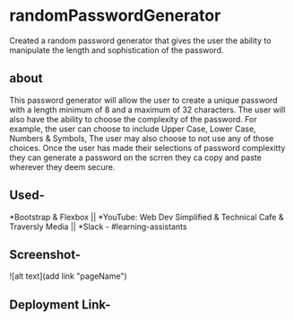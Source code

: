# randomPasswordGenerator
Created a random password generator that gives the user the ability to manipulate the length and sophistication of the password.

## about
This password generator will allow the user to create a unique password with a length minimum of 8 and a maximum of 32 characters. The user will also have the ability to choose the complexity of the password. For example, the user can choose to include Upper Case, Lower Case, Numbers & Symbols, The user may also choose to not use any of those choices. Once the user has made their selections of password complexitty they can generate a password on the scrren they ca copy and paste wherever they deem secure.

## Used-

*Bootstrap & Flexbox || 
*YouTube: Web Dev Simplified & Technical Cafe & Traversly Media || 
*Slack - #learning-assistants

## Screenshot- 

![alt text](add link "pageName")

## Deployment Link- 
